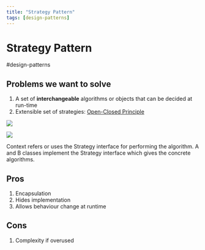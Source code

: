 ```yaml
---
title: "Strategy Pattern"
tags: [design-patterns]
---
```

# Strategy Pattern
#design-patterns 

## Problems we want to solve
1. A set of **interchangeable** algorithms or objects that can be decided at run-time
2. Extensible set of strategies: [Open-Closed Principle](Open-Closed%20Principle)

![](https://i.imgur.com/iL2Zc46.png)

![](https://upload.wikimedia.org/wikipedia/commons/4/45/W3sDesign_Strategy_Design_Pattern_UML.jpg)

Context refers or uses the Strategy interface for performing the algorithm. A and B classes implement the Strategy interface which gives the concrete algorithms.

## Pros
1. Encapsulation 
2. Hides implementation
3. Allows behaviour change at runtime

## Cons
1. Complexity if overused
